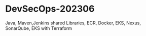 # DevSecOps-202306
Java, Maven,Jenkins shared Libraries, ECR, Docker, EKS, Nexus, SonarQube, EKS with Terraform
